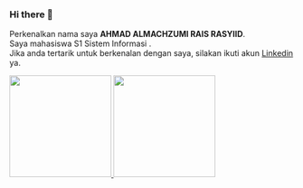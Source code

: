### Hi there 👋


Perkenalkan nama saya **AHMAD ALMACHZUMI RAIS RASYIID**.<br>
Saya mahasiswa S1 Sistem Informasi .<br>
Jika anda tertarik untuk berkenalan dengan saya, silakan ikuti akun [Linkedin](https://www.linkedin.com/in/ahmadalmachzumi-rr/) ya.

<p align="left">
<a href="https://github.com/raisrasyiid">
  <img height="180em" src="https://github-readme-stats-eight-theta.vercel.app/api?username=raisrasyiid&show_icons=true&theme=algolia&include_all_commits=true&count_private=true"/>
  <img height="180em" src="https://github-readme-stats-eight-theta.vercel.app/api/top-langs/?username=raisrasyiid&layout=compact&layout=compact&theme=algolia"/>
</a>
</p>

<!--
**raisrasyiid/raisrasyiid** is a ✨ _special_ ✨ repository because its `README.md` (this file) appears on your GitHub profile.

Here are some ideas to get you started:

- 🔭 I’m currently working on ...
- 🌱 I’m currently learning ...
- 👯 I’m looking to collaborate on ...
- 🤔 I’m looking for help with ...
- 💬 Ask me about ...
- 📫 How to reach me: ...
- 😄 Pronouns: ...
- ⚡ Fun fact: ...
-->

